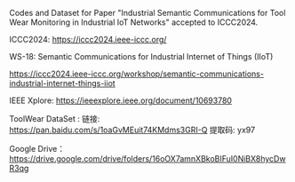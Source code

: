 Codes and Dataset for Paper "Industrial Semantic Communications for Tool Wear Monitoring in Industrial IoT Networks" accepted to ICCC2024.

ICCC2024: 
https://iccc2024.ieee-iccc.org/

WS-18: Semantic Communications for Industrial Internet of Things (IIoT)

https://iccc2024.ieee-iccc.org/workshop/semantic-communications-industrial-internet-things-iiot

IEEE Xplore:
https://ieeexplore.ieee.org/document/10693780

ToolWear DataSet :
链接: https://pan.baidu.com/s/1oaGvMEuit74KMdms3GRI-Q 提取码: yx97 

Google Drive：
https://drive.google.com/drive/folders/16oOX7amnXBkoBIFuI0NiBX8hycDwR3qg
